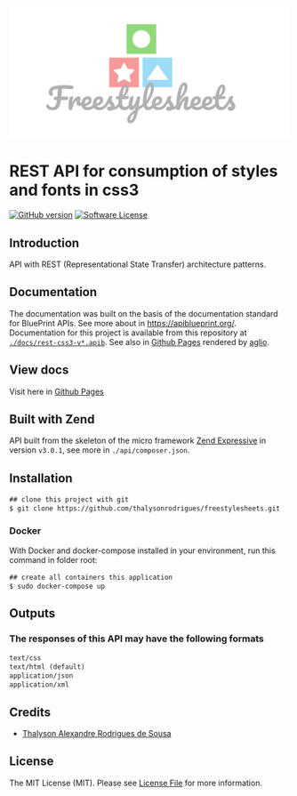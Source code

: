 <p align="center">
    <a href="https://github.com/thalysonrodrigues/freestylesheets">
        <img src="./docs/pages/logo.png" alt="logo" title="Freestylesheets">
    </a>
</p>

REST API for consumption of styles and fonts in css3
====================================================

[![GitHub version](https://badge.fury.io/gh/thalysonrodrigues%2Ffreestylesheets.svg)](https://badge.fury.io/gh/thalysonrodrigues%2Ffreestylesheets)
[![Software License](https://img.shields.io/apm/l/vim-mode.svg)](https://github.com/thalysonrodrigues/rest-styles-css3/blob/master/LICENSE)

## Introduction

API with REST (Representational State Transfer) architecture patterns.

## Documentation

The documentation was built on the basis of the documentation standard for BluePrint APIs. See more about in https://apiblueprint.org/.
Documentation for this project is available from this repository at [`./docs/rest-css3-v*.apib`](https://github.com/thalysonrodrigues/freestylesheets/tree/master/docs). See also in [Github Pages](https://thalysonrodrigues.github.io/freestylesheets/) rendered by [aglio](https://github.com/danielgtaylor/aglio).

## View docs

Visit here in [Github Pages](https://thalysonrodrigues.github.io/freestylesheets/)

## Built with Zend

API built from the skeleton of the micro framework [Zend Expressive](https://docs.zendframework.com/zend-expressive/) in version `v3.0.1`, see more in `./api/composer.json`.

## Installation
```
## clone this project with git
$ git clone https://github.com/thalysonrodrigues/freestylesheets.git
```

### Docker

With Docker and docker-compose installed in your environment, run this command in folder root:

```
## create all containers this application
$ sudo docker-compose up
```

## Outputs

### The responses of this API may have the following formats

```
text/css
text/html (default)
application/json
application/xml
```

## Credits

- [Thalyson Alexandre Rodrigues de Sousa](https://github.com/thalysonrodrigues)

## License

The MIT License (MIT). Please see [License File](https://github.com/thalysonrodrigues/freestylesheets/blob/master/LICENSE) for more information.
